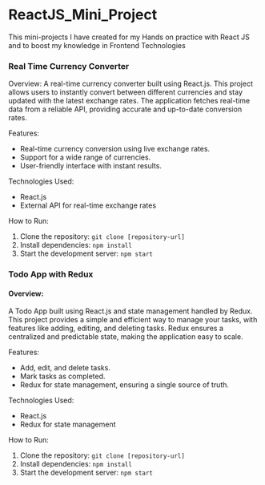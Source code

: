 # ReactJS_Mini_Project
This mini-projects I have created for my Hands on practice with React JS and to boost my knowledge in Frontend Technologies

### Real Time Currency Converter
Overview:
A real-time currency converter built using React.js. This project allows users to instantly convert between different currencies and stay updated with the latest exchange rates. The application fetches real-time data from a reliable API, providing accurate and up-to-date conversion rates.

Features:
- Real-time currency conversion using live exchange rates.
- Support for a wide range of currencies.
- User-friendly interface with instant results.

Technologies Used:
- React.js
- External API for real-time exchange rates

How to Run:
1. Clone the repository: `git clone [repository-url]`
2. Install dependencies: `npm install`
3. Start the development server: `npm start`



### Todo App with Redux

#### Overview:
A Todo App built using React.js and state management handled by Redux. This project provides a simple and efficient way to manage your tasks, with features like adding, editing, and deleting tasks. Redux ensures a centralized and predictable state, making the application easy to scale.

Features:
- Add, edit, and delete tasks.
- Mark tasks as completed.
- Redux for state management, ensuring a single source of truth.

Technologies Used:
- React.js
- Redux for state management

How to Run:
1. Clone the repository: `git clone [repository-url]`
2. Install dependencies: `npm install`
3. Start the development server: `npm start`
